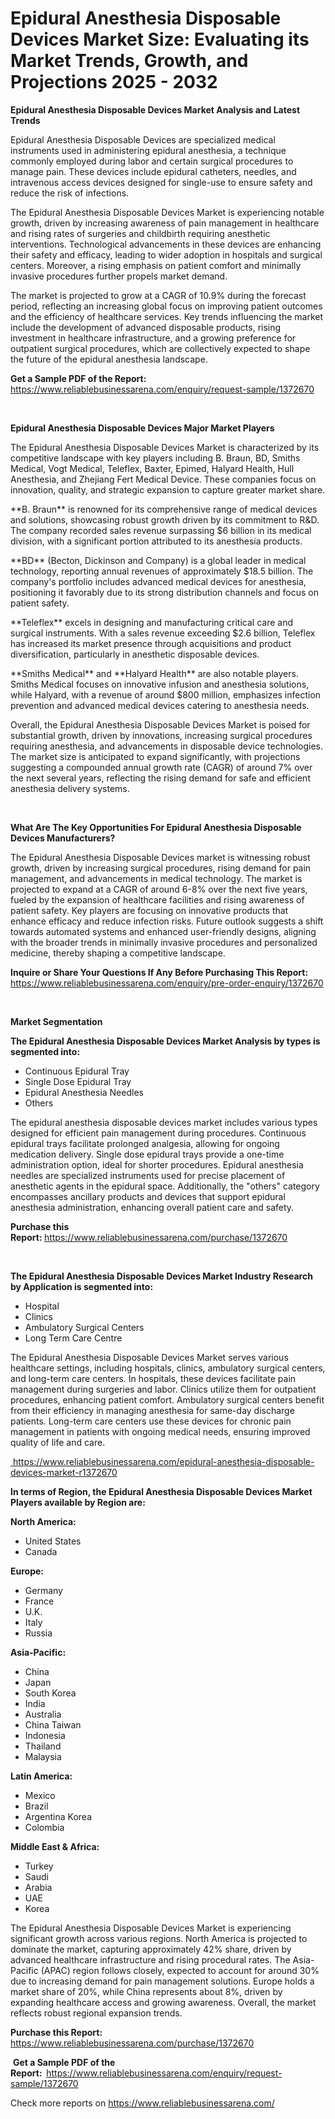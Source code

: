 <p><h1>Epidural Anesthesia Disposable Devices Market Size: Evaluating its Market Trends, Growth, and Projections 2025 - 2032</h1></p><p><strong>Epidural Anesthesia Disposable Devices Market Analysis and Latest Trends</strong></p>
<p><p>Epidural Anesthesia Disposable Devices are specialized medical instruments used in administering epidural anesthesia, a technique commonly employed during labor and certain surgical procedures to manage pain. These devices include epidural catheters, needles, and intravenous access devices designed for single-use to ensure safety and reduce the risk of infections.</p><p>The Epidural Anesthesia Disposable Devices Market is experiencing notable growth, driven by increasing awareness of pain management in healthcare and rising rates of surgeries and childbirth requiring anesthetic interventions. Technological advancements in these devices are enhancing their safety and efficacy, leading to wider adoption in hospitals and surgical centers. Moreover, a rising emphasis on patient comfort and minimally invasive procedures further propels market demand.</p><p>The market is projected to grow at a CAGR of 10.9% during the forecast period, reflecting an increasing global focus on improving patient outcomes and the efficiency of healthcare services. Key trends influencing the market include the development of advanced disposable products, rising investment in healthcare infrastructure, and a growing preference for outpatient surgical procedures, which are collectively expected to shape the future of the epidural anesthesia landscape.</p></p>
<p><strong>Get a Sample PDF of the Report:&nbsp;</strong> <a href="https://www.reliablebusinessarena.com/enquiry/request-sample/1372670?utm_campaign=3527&utm_medium=2&utm_source=Github&utm_content=ia&utm_term=22032025&utm_id=epidural-anesthesia-disposable-devices">https://www.reliablebusinessarena.com/enquiry/request-sample/1372670</a></p>
<p>&nbsp;</p>
<p><strong>Epidural Anesthesia Disposable Devices Major Market Players</strong></p>
<p><p>The Epidural Anesthesia Disposable Devices Market is characterized by its competitive landscape with key players including B. Braun, BD, Smiths Medical, Vogt Medical, Teleflex, Baxter, Epimed, Halyard Health, Hull Anesthesia, and Zhejiang Fert Medical Device. These companies focus on innovation, quality, and strategic expansion to capture greater market share.</p><p>**B. Braun** is renowned for its comprehensive range of medical devices and solutions, showcasing robust growth driven by its commitment to R&D. The company recorded sales revenue surpassing $6 billion in its medical division, with a significant portion attributed to its anesthesia products.</p><p>**BD** (Becton, Dickinson and Company) is a global leader in medical technology, reporting annual revenues of approximately $18.5 billion. The company's portfolio includes advanced medical devices for anesthesia, positioning it favorably due to its strong distribution channels and focus on patient safety.</p><p>**Teleflex** excels in designing and manufacturing critical care and surgical instruments. With a sales revenue exceeding $2.6 billion, Teleflex has increased its market presence through acquisitions and product diversification, particularly in anesthetic disposable devices.</p><p>**Smiths Medical** and **Halyard Health** are also notable players. Smiths Medical focuses on innovative infusion and anesthesia solutions, while Halyard, with a revenue of around $800 million, emphasizes infection prevention and advanced medical devices catering to anesthesia needs.</p><p>Overall, the Epidural Anesthesia Disposable Devices Market is poised for substantial growth, driven by innovations, increasing surgical procedures requiring anesthesia, and advancements in disposable device technologies. The market size is anticipated to expand significantly, with projections suggesting a compounded annual growth rate (CAGR) of around 7% over the next several years, reflecting the rising demand for safe and efficient anesthesia delivery systems.</p></p>
<p>&nbsp;</p>
<p><strong>What Are The Key Opportunities For Epidural Anesthesia Disposable Devices Manufacturers?</strong></p>
<p><p>The Epidural Anesthesia Disposable Devices market is witnessing robust growth, driven by increasing surgical procedures, rising demand for pain management, and advancements in medical technology. The market is projected to expand at a CAGR of around 6-8% over the next five years, fueled by the expansion of healthcare facilities and rising awareness of patient safety. Key players are focusing on innovative products that enhance efficacy and reduce infection risks. Future outlook suggests a shift towards automated systems and enhanced user-friendly designs, aligning with the broader trends in minimally invasive procedures and personalized medicine, thereby shaping a competitive landscape.</p></p>
<p><strong>Inquire or Share Your Questions If Any Before Purchasing This Report:</strong> <a href="https://www.reliablebusinessarena.com/enquiry/pre-order-enquiry/1372670?utm_campaign=3527&utm_medium=2&utm_source=Github&utm_content=ia&utm_term=22032025&utm_id=epidural-anesthesia-disposable-devices">https://www.reliablebusinessarena.com/enquiry/pre-order-enquiry/1372670</a></p>
<p>&nbsp;</p>
<p><strong>Market Segmentation</strong></p>
<p><strong>The Epidural Anesthesia Disposable Devices Market Analysis by types is segmented into:</strong></p>
<p><ul><li>Continuous Epidural Tray</li><li>Single Dose Epidural Tray</li><li>Epidural Anesthesia Needles</li><li>Others</li></ul></p>
<p><p>The epidural anesthesia disposable devices market includes various types designed for efficient pain management during procedures. Continuous epidural trays facilitate prolonged analgesia, allowing for ongoing medication delivery. Single dose epidural trays provide a one-time administration option, ideal for shorter procedures. Epidural anesthesia needles are specialized instruments used for precise placement of anesthetic agents in the epidural space. Additionally, the "others" category encompasses ancillary products and devices that support epidural anesthesia administration, enhancing overall patient care and safety.</p></p>
<p><strong>Purchase this Report:&nbsp;</strong><a href="https://www.reliablebusinessarena.com/purchase/1372670?utm_campaign=3527&utm_medium=2&utm_source=Github&utm_content=ia&utm_term=22032025&utm_id=epidural-anesthesia-disposable-devices">https://www.reliablebusinessarena.com/purchase/1372670</a></p>
<p>&nbsp;</p>
<p><strong>The Epidural Anesthesia Disposable Devices Market Industry Research by Application is segmented into:</strong></p>
<p><ul><li>Hospital</li><li>Clinics</li><li>Ambulatory Surgical Centers</li><li>Long Term Care Centre</li></ul></p>
<p><p>The Epidural Anesthesia Disposable Devices Market serves various healthcare settings, including hospitals, clinics, ambulatory surgical centers, and long-term care centers. In hospitals, these devices facilitate pain management during surgeries and labor. Clinics utilize them for outpatient procedures, enhancing patient comfort. Ambulatory surgical centers benefit from their efficiency in managing anesthesia for same-day discharge patients. Long-term care centers use these devices for chronic pain management in patients with ongoing medical needs, ensuring improved quality of life and care.</p></p>
<p><a href="https://www.reliablebusinessarena.com/epidural-anesthesia-disposable-devices-market-r1372670?utm_campaign=3527&utm_medium=2&utm_source=Github&utm_content=ia&utm_term=22032025&utm_id=epidural-anesthesia-disposable-devices">&nbsp;https://www.reliablebusinessarena.com/epidural-anesthesia-disposable-devices-market-r1372670</a></p>
<p><strong>In terms of Region, the Epidural Anesthesia Disposable Devices Market Players available by Region are:</strong></p>
<p>
    <p> <strong> North America: </strong>
        <ul>
            <li>United States</li>
            <li>Canada</li>
        </ul>
        </p> 
    <p> <strong> Europe: </strong>
        <ul>
            <li>Germany</li>
            <li>France</li>
            <li>U.K.</li>
            <li>Italy</li>
            <li>Russia</li>
        </ul>
        </p> 
    <p> <strong> Asia-Pacific: </strong>
        <ul>
            <li>China</li>
            <li>Japan</li>
            <li>South Korea</li>
            <li>India</li>
            <li>Australia</li>
            <li>China Taiwan</li>
            <li>Indonesia</li>
            <li>Thailand</li>
            <li>Malaysia</li>
        </ul>
        </p> 
    <p> <strong> Latin America: </strong>
        <ul>
            <li>Mexico</li>
            <li>Brazil</li>
            <li>Argentina Korea</li>
            <li>Colombia</li>
        </ul>
        </p> 
    <p> <strong> Middle East & Africa: </strong>
        <ul>
            <li>Turkey</li>
            <li>Saudi</li>
            <li>Arabia</li>
            <li>UAE</li>
            <li>Korea</li>
        </ul>
    </p>
    </p>
<p><p>The Epidural Anesthesia Disposable Devices Market is experiencing significant growth across various regions. North America is projected to dominate the market, capturing approximately 42% share, driven by advanced healthcare infrastructure and rising procedural rates. The Asia-Pacific (APAC) region follows closely, expected to account for around 30% due to increasing demand for pain management solutions. Europe holds a market share of 20%, while China represents about 8%, driven by expanding healthcare access and growing awareness. Overall, the market reflects robust regional expansion trends.</p></p>
<p><strong>Purchase this Report: </strong><a href="https://www.reliablebusinessarena.com/purchase/1372670?utm_campaign=3527&utm_medium=2&utm_source=Github&utm_content=ia&utm_term=22032025&utm_id=epidural-anesthesia-disposable-devices">https://www.reliablebusinessarena.com/purchase/1372670</a></p>
<p>&nbsp;<strong>Get a Sample PDF of the Report:&nbsp;&nbsp;</strong><a href="https://www.reliablebusinessarena.com/enquiry/request-sample/1372670?utm_campaign=3527&utm_medium=2&utm_source=Github&utm_content=ia&utm_term=22032025&utm_id=epidural-anesthesia-disposable-devices">https://www.reliablebusinessarena.com/enquiry/request-sample/1372670</a></p>
<p><strong></strong></p>
<p>Check more reports on <a href="https://www.reliablebusinessarena.com/?utm_campaign=3527&utm_medium=2&utm_source=Github&utm_content=ia&utm_term=22032025&utm_id=epidural-anesthesia-disposable-devices">https://www.reliablebusinessarena.com/</a></p>